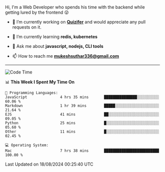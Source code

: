 Hi, I'm a Web Developer who spends his time with the backend while getting lured by the frontend 😜

- 🔭 I’m currently working on **[Quizifer](https://github.com/SutharMukesh/Quizifer/)** and would appreciate any pull requests on it.

- 🌱 I’m currently learning **redis, kubernetes**

- 💬 Ask me about **javascript, nodejs, CLI tools**

- 📫 How to reach me **mukeshsuthar336@gmail.com**

---
<!--START_SECTION:waka-->
![Code Time](http://img.shields.io/badge/Code%20Time-3%2C108%20hrs%2013%20mins-blue)

📊 **This Week I Spent My Time On** 

```text
💬 Programming Languages: 
JavaScript               4 hrs 35 mins       ███████████████░░░░░░░░░░   60.06 % 
Markdown                 1 hr 39 mins        █████░░░░░░░░░░░░░░░░░░░░   21.64 % 
EJS                      41 mins             ██░░░░░░░░░░░░░░░░░░░░░░░   09.05 % 
Python                   25 mins             █░░░░░░░░░░░░░░░░░░░░░░░░   05.60 % 
Other                    11 mins             █░░░░░░░░░░░░░░░░░░░░░░░░   02.45 % 

💻 Operating System: 
Mac                      7 hrs 38 mins       █████████████████████████   100.00 % 
```


 Last Updated on 18/08/2024 00:25:40 UTC
<!--END_SECTION:waka-->
